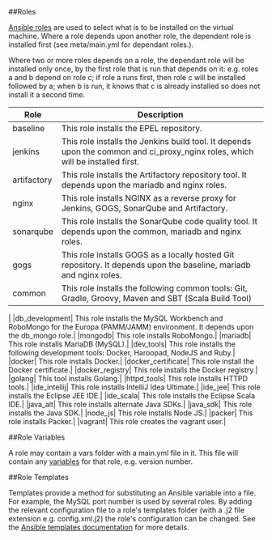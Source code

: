 ##Roles

[Ansible roles](http://docs.ansible.com/ansible/playbooks_roles.html) are used to select what is to be installed on the virtual machine.  Where a role depends upon another role, the dependent role is installed first (see meta/main.yml for dependant roles.).  

Where two or more roles depends on a role, the dependant role will be installed only once, by the first role that is run that depends on it: e.g. roles a and b depend on role c; if role a runs first, then role c will be installed followed by a; when b is run, it knows that c is already installed so does not install it a second time.

| Role | Description |
|--------|--------|
|baseline        |This role installs the EPEL repository. |
|jenkins | This role installs the Jenkins build tool.  It depends upon the common and ci_proxy_nginx roles, which will be installed first.|
|artifactory | This role installs the Artifactory repository tool.  It depends upon the mariadb and nginx roles. |
|nginx| This role installs NGINX as a reverse proxy for Jenkins, GOGS, SonarQube and Artifactory.|
|sonarqube| This role installs the SonarQube code quality tool.  It depends upon the common, mariadb and nginx roles.|
|gogs| This role installs GOGS as a locally hosted Git repository.  It depends upon the baseline, mariadb and nginx roles.|
|common| This role installs the following common tools: Git, Gradle, Groovy, Maven and SBT (Scala Build Tool)|
|
|db_development| This role installs the MySQL Workbench and RoboMongo for the Europa (PAMM/JAMM) environment.  It depends upon the db_mongo role.|
|mongodb| This role installs RoboMongo.|
|mariadb| This role installs MariaDB (MySQL).|
|dev_tools| This role installs the following development tools: Docker, Haroopad, NodeJS and Ruby.|
|docker| This role installs Docker.|
|docker_certificate| This role install the Docker certificate.|
|docker_registry| This role installs the Docker registry.|
|golang| This tool installs Golang.|
|httpd_tools| This role installs HTTPD tools.|
|ide_intellij| This role installs IntelliJ Idea Ultimate.|
|ide_jee| This role installs the Eclipse JEE IDE.|
|ide_scala| This role installs the Eclipse Scala IDE.|
|java_alt| This role installs alternate Java SDKs.|
|java_sdk| This role installs the Java SDK.|
|node_js| This role installs Node JS.|
|packer| This role installs Packer.|
|vagrant| This role creates the vagrant user.|

##Role Variables

A role may contain a vars folder with a main.yml file in it.  This file will contain any [variables](http://docs.ansible.com/ansible/playbooks_variables.html) for that role, e.g. version number.

##Role Templates

Templates provide a method for substituting an Ansible variable into a file.  For example, the MySQL port number is used by several roles.  By adding the relevant configuration file to a role's templates folder (with a .j2 file extension e.g. config.xml.j2) the role's configuration can be changed.  See the [Ansible templates documentation](http://docs.ansible.com/ansible/template_module.html) for more details.

